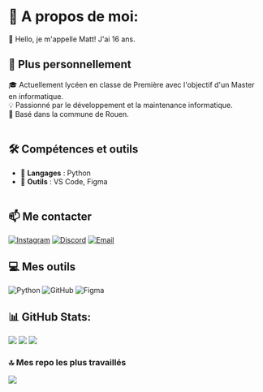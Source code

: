 # 💫 A propos de moi:
👋 Hello, je m'appelle Matt! J'ai 16 ans.<br>
## 🚀 Plus personnellement<br>
🎓 Actuellement lycéen en classe de Première avec l'objectif d'un Master en informatique.  <br>💡 Passionné par le développement et la maintenance informatique.  <br>📍 Basé dans la commune de Rouen.<br><br>
## 🛠️ Compétences et outils<br>
- 🔹 **Langages** : Python<br>
- 🔹 **Outils** : VS Code, Figma<br><br>
## 📫 Me contacter<br>
[![Instagram](https://img.shields.io/badge/Instagram-E4405F?style=for-the-badge&logo=instagram&logoColor=white)](https://www.instagram.com/gunner08__/) [![Discord](https://img.shields.io/badge/Discord-5865F2?style=for-the-badge&logo=discord&logoColor=white)](https://discord.com/users/634028304801726484) [![Email](https://img.shields.io/badge/Email-D14836?style=for-the-badge&logo=gmail&logoColor=white)](matt.chapman76113@gmail.com)


## 💻 Mes outils
![Python](https://img.shields.io/badge/python-3670A0?style=for-the-badge&logo=python&logoColor=ffdd54) ![GitHub](https://img.shields.io/badge/github-%23121011.svg?style=for-the-badge&logo=github&logoColor=white) ![Figma](https://img.shields.io/badge/figma-%23F24E1E.svg?style=for-the-badge&logo=figma&logoColor=white)
## 📊 GitHub Stats:
![](https://github-readme-stats.vercel.app/api?username=Artilox08&theme=dark&hide_border=false&include_all_commits=true&count_private=false) ![](https://nirzak-streak-stats.vercel.app/?user=Artilox08&theme=dark&hide_border=false) ![](https://github-readme-stats.vercel.app/api/top-langs/?username=Artilox08&theme=dark&hide_border=false&include_all_commits=true&count_private=false&layout=compact)

### 🔝 Mes repo les plus travaillés
![](https://github-contributor-stats.vercel.app/api?username=Artilox08&limit=5&theme=dark&combine_all_yearly_contributions=true)
